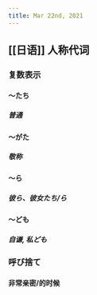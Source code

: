 ```yaml
---
title: Mar 22nd, 2021
---
```


## [[日语]] 人称代词
### 复数表示
#### ～たち
##### 普通
#### ～がた
##### 敬称
#### ～ら
##### 彼ら、彼女たち/ら
#### ～ども
##### 自谦, 私ども
### 呼び捨て
#### 非常亲密/的时候
